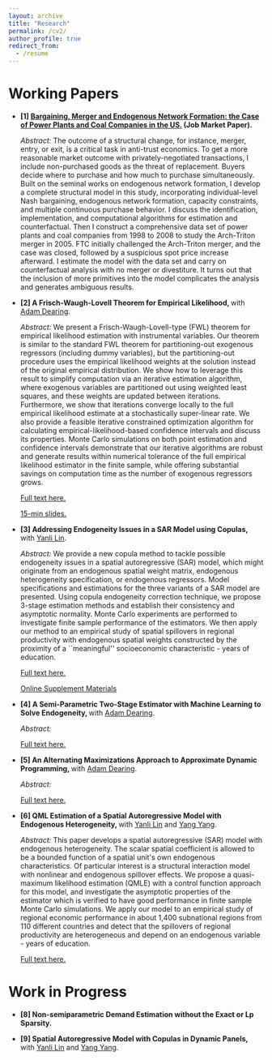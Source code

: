```yaml
---
layout: archive
title: "Research"
permalink: /cv2/
author_profile: true
redirect_from:
  - /resume
---
```


Working Papers
======
* <b> [1] [Bargaining, Merger and Endogenous Network Formation: the Case of Power Plants and Coal Companies in the US.](http://academicpages.github.io/files/paper1.pdf) </b> <b> (Job Market Paper). </b>

  <i> Abstract: </i> The outcome of a structural change, for instance, merger, entry, or exit, is a critical task in anti-trust economics. To get a more reasonable market outcome with privately-negotiated transactions, I include non-purchased goods as the threat of replacement. Buyers decide where to purchase and how much to purchase simultaneously. Built on the seminal works on endogenous network formation, I develop a complete structural model in this study, incorporating individual-level Nash bargaining, endogenous network formation, capacity constraints, and multiple continuous purchase behavior. I discuss the identification, implementation, and computational algorithms for estimation and counterfactual. Then I construct a comprehensive data set of power plants and coal companies from 1998 to 2008 to study the Arch-Triton merger in 2005. FTC initially challenged the Arch-Triton merger, and the case was closed, followed by a suspicious spot price increase afterward. I estimate the model with the data set and carry on counterfactual analysis with no merger or divestiture. It turns out that the inclusion of more primitives into the model complicates the analysis and generates ambiguous results.


* <b> [2] A Frisch-Waugh-Lovell Theorem for Empirical Likelihood, </b> with [Adam Dearing](https://www.johnson.cornell.edu/faculty-research/faculty/aed237/). 
  
  <i> Abstract: </i> We present a Frisch-Waugh-Lovell-type (FWL) theorem for empirical likelihood estimation with instrumental variables. Our theorem is similar to the standard FWL theorem for partitioning-out exogenous regressors (including dummy variables), but the partitioning-out procedure uses the empirical likelihood weights at the solution instead of the original empirical distribution. We show how to leverage this result to simplify computation via an iterative estimation algorithm, where exogenous variables are partitioned out using weighted least squares, and these weights are updated between iterations. Furthermore, we show that iterations converge locally to the full empirical likelihood estimate at a stochastically super-linear rate. We also provide a feasible iterative constrained optimization algorithm for calculating empirical-likelihood-based confidence intervals and discuss its properties. Monte Carlo simulations on both point estimation and confidence intervals demonstrate that our iterative algorithms are robust and generate results within numerical tolerance of the full empirical likelihood estimator in the finite sample, while offering substantial savings on computation time as the number of exogenous regressors grows. 
  
   [Full text here.](http://academicpages.github.io/files/paper1.pdf) 
   
   [15-min slides.](http://academicpages.github.io/files/paper1.pdf)
   
* <b> [3] Addressing Endogeneity Issues in a SAR Model using Copulas,</b> with [Yanli Lin](https://www.yanlilinecon.com/). 
  
  <i> Abstract: </i> We provide a new copula method to tackle possible endogeneity issues in a spatial autoregressive (SAR) model, which might originate from an endogenous spatial weight matrix, endogenous heterogeneity specification, or endogenous regressors. Model specifications and estimations for the three variants of a SAR model are presented. Using copula endogeneity correction technique, we propose 3-stage estimation methods and establish their consistency and asymptotic normality. Monte Carlo experiments are performed to investigate finite sample performance of the estimators. We then apply our method to an empirical study of spatial spillovers in regional productivity with endogenous spatial weights constructed by the proximity of a ``meaningful'' socioeconomic characteristic - years of education. 
  
  [Full text here.](http://academicpages.github.io/files/paper1.pdf) 
  
  [Online Supplement Materials](http://academicpages.github.io/files/paper1.pdf)
  
* <b> [4] A Semi-Parametric Two-Stage Estimator with Machine Learning to Solve Endogeneity, </b> with [Adam Dearing](https://www.johnson.cornell.edu/faculty-research/faculty/aed237/). 
  
  <i> Abstract: </i>
  
  [Full text here.](http://academicpages.github.io/files/paper1.pdf)
  
* <b> [5] An Alternating Maximizations Approach to Approximate Dynamic Programming, </b> with [Adam Dearing](https://www.johnson.cornell.edu/faculty-research/faculty/aed237/). 

  <i> Abstract: </i>
  
  [Full text here.](http://academicpages.github.io/files/paper1.pdf)

* <b> [6] QML Estimation of a Spatial Autoregressive Model with Endogenous Heterogeneity, </b> with [Yanli Lin](https://www.yanlilinecon.com/) and [Yang Yang](https://maximyang.wixsite.com/mysite). 

  <i> Abstract: </i> This paper develops a spatial autoregressive (SAR) model with endogenous heterogeneity. The scalar spatial coefficient is allowed to be a bounded function of a spatial unit's own endogenous characteristics. Of particular interest is a structural interaction model with nonlinear and endogenous spillover effects. We propose a quasi-maximum likelihood estimation (QMLE) with a control function approach for this model, and investigate the asymptotic properties of the estimator which is verified to have good performance in finite sample Monte Carlo simulations. We apply our model to an empirical study of regional economic performance in about 1,400 subnational regions from 110 different countries and detect that the spillovers of regional productivity are heterogeneous and depend on an endogenous variable - years of education.
  
  [Full text here.](http://academicpages.github.io/files/paper1.pdf)

Work in Progress
======
* <b> [8] Non-semiparametric Demand Estimation without the Exact or Lp Sparsity. </b> 
  
  
* <b> [9] Spatial Autoregressive Model with Copulas in Dynamic Panels, </b> with [Yanli Lin](http://academicpages.github.io/files/paper1.pdf) and [Yang Yang](https://maximyang.wixsite.com/mysite).

  
